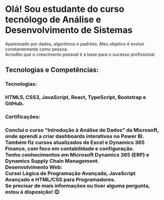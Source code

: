 <h1>Olá! Sou estudante do curso tecnólogo de Análise e Desenvolvimento de Sistemas</h1>  
<p>Apaixonado por dados, algoritmos e padrões. Meu objetivo é evoluir constantemente como pessoa.
  <br> Acredito que o crescimento pessoal é a base para o sucesso profissional.</p>

<h2>Tecnologias e Competências:</h2>

<h3>Tecnologias:<h3/><p>HTML5, CSS3, JavaScript, React, TypeScript, Bootstrap e GitHub.</p>
<h3>Certificações:<h3/>
<p>Concluí o curso “Introdução à Análise de Dados” da Microsoft, onde aprendi a criar dashboards interativos no Power BI.<br>
Também fiz cursos atualizados de Excel e Dynamics 365 Finance, com foco em contabilidade e configuração.<br>
Tenho conhecimentos em Microsoft Dynamics 365 (ERP) e Dynamics Supply Chain Management.<br>
Desenvolvimento Web:<br>
Cursei Lógica de Programação Avançada, JavaScript Avançado e HTML/CSS para Programadores.<br>
Se precisar de mais informações ou tiver alguma pergunta, estou à disposição! 😊</p>
